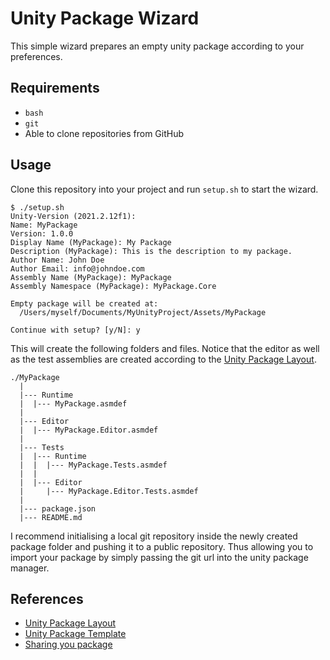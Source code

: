 # Unity Package Wizard

This simple wizard prepares an empty unity package according to your preferences.

## Requirements

- `bash`
- `git`
- Able to clone repositories from GitHub

## Usage

Clone this repository into your project and run `setup.sh` to start the wizard.

```
$ ./setup.sh
Unity-Version (2021.2.12f1):
Name: MyPackage
Version: 1.0.0
Display Name (MyPackage): My Package
Description (MyPackage): This is the description to my package.
Author Name: John Doe
Author Email: info@johndoe.com
Assembly Name (MyPackage): MyPackage
Assembly Namespace (MyPackage): MyPackage.Core

Empty package will be created at:
  /Users/myself/Documents/MyUnityProject/Assets/MyPackage

Continue with setup? [y/N]: y
```

This will create the following folders and files.
Notice that the editor as well as the test assemblies are created according to the [Unity Package Layout](https://docs.unity3d.com/Manual/cus-layout.html).

```
./MyPackage
  |
  |--- Runtime
  |  |--- MyPackage.asmdef
  |
  |--- Editor
  |  |--- MyPackage.Editor.asmdef
  |
  |--- Tests
  |  |--- Runtime
  |  |  |--- MyPackage.Tests.asmdef
  |  |
  |  |--- Editor
  |     |--- MyPackage.Editor.Tests.asmdef
  |
  |--- package.json
  |--- README.md
```

I recommend initialising a local git repository inside the newly created package folder and pushing it to a public repository.
Thus allowing you to import your package by simply passing the git url into the unity package manager.

## References

- [Unity Package Layout](https://docs.unity3d.com/Manual/cus-layout.html)
- [Unity Package Template](https://github.com/yanicksenn/unity-package-template)
- [Sharing you package](https://docs.unity3d.com/Manual/cus-share.html)
